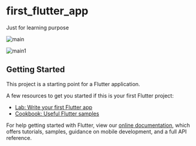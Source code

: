 # first_flutter_app

Just for learning purpose

![main](https://user-images.githubusercontent.com/52631071/204491963-8f29631a-6392-4f9a-aa23-1dae0a830d5c.PNG)

![main1](https://user-images.githubusercontent.com/52631071/204492002-5f38f0cb-692e-4685-a686-5a3984b40b03.PNG)


## Getting Started

This project is a starting point for a Flutter application.

A few resources to get you started if this is your first Flutter project:

- [Lab: Write your first Flutter app](https://flutter.dev/docs/get-started/codelab)
- [Cookbook: Useful Flutter samples](https://flutter.dev/docs/cookbook)

For help getting started with Flutter, view our
[online documentation](https://flutter.dev/docs), which offers tutorials,
samples, guidance on mobile development, and a full API reference.
